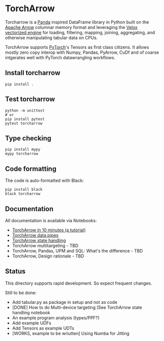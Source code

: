 # TorchArrow 

Torcharrow is a [Panda](https://github.com/pandas-dev/pandas) inspired DataFrame library in Python built on the [Apache Arrow](https://github.com/apache/arrow) columnar memory format and 
leveraging the [Velox vectorized engine](https://github.com/facebookexternal/f4d/) for loading, filtering, mapping, joining, aggregating, and 
otherwise manipulating tabular data on CPUs.

TorchArrow supports [PyTorch](https://github.com/pytorch/pytorch)'s Tensors as first class citizens. It allows mostly zero copy interop with Numpy, Pandas, PyArrow, CuDf and of coarse intgerates well with PyTorch datawrangling workflows.



## Install torcharrow
```
pip install .
```
## Test torcharrow
```
python -m unittest
# or
pip install pytest
pytest torcharrow
```

## Type checking
```
pip install mypy
mypy torcharrow
```

## Code formatting

The code is auto-formatted with Black:

```
pip install black
black torcharrow
```

## Documentation
All documentation is available via Notebooks:
* [TorchArrow in 10 minutes (a tutorial)](https://github.com/facebookexternal/torchdata/blob/main/torcharrow/torcharrow10min.ipynb)
* [TorchArrow data pipes](https://github.com/facebookexternal/torchdata/blob/main/torcharrow/torcharrow_data_pipes.ipynb)
* [TorchArrow state handling](https://github.com/facebookexternal/torchdata/blob/main/torcharrow/torcharrow_state.ipynb)
* TorchArrow multitargeting - TBD
* TorchArrow, Pandas, UPM and SQL: What's the difference - TBD
* TorchArrow, Design rationale - TBD

## Status
This directory supports rapid development. So expect frequent changes.

Still to be done:
* Add tabular.py as package in setup and not as code
* [DONE] How to do Multi-device targeting (See TorchArrow state handling notebook
* An example program analysis (types/PPF?)
* Add example UDFs
* Add Tensors as example UDTs
* [WORKS, example to be wriutten] Using Numba for Jitting


